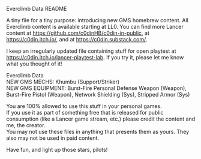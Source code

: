 Everclimb Data
README

A tiny file for a tiny purpose: introducing new GMS homebrew content. All Everclimb content is available starting at LL0.
You can find more Lancer content at https://github.com/c0dinHB/c0din-in-public, at https://c0din.itch.io/, and at https://c0din.substack.com/.

I keep an irregularly updated file containing stuff for open playtest at https://c0din.itch.io/lancer-playtest-lab. If you try it, please let me know what you thought of it!

Everclimb Data<br>
NEW GMS MECHS: Khumbu (Support/Striker)<br>
NEW GMS EQUIPMENT: Burst-Fire Personal Defense Weapon (Weapon), Burst-Fire Pistol (Weapon), Network Shielding (Sys), Stripped Armor (Sys)

You are 100% allowed to use this stuff in your personal games.<br>
If you use it as part of something free that is released for public consumption (like a Lancer game stream, etc.) please credit the content and me, the creator.<br>
You may not use these files in anything that presents them as yours. They also may not be used in paid content.

Have fun, and light up those stars, pilots!
